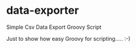 # data-exporter
Simple Csv Data Export Groovy Script

Just to show how easy Groovy for scripting..... :-)
